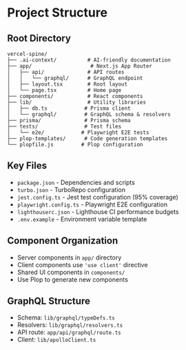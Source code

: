 # Project Structure

## Root Directory

```text
vercel-spine/
├── .ai-context/          # AI-friendly documentation
├── app/                   # Next.js App Router
│   ├── api/              # API routes
│   │   └── graphql/      # GraphQL endpoint
│   ├── layout.tsx        # Root layout
│   └── page.tsx          # Home page
├── components/           # React components
├── lib/                  # Utility libraries
│   ├── db.ts            # Prisma client
│   └── graphql/         # GraphQL schema & resolvers
├── prisma/              # Prisma schema
├── tests/               # Test files
│   └── e2e/            # Playwright E2E tests
├── plop-templates/      # Code generation templates
└── plopfile.js         # Plop configuration
```

## Key Files

- `package.json` - Dependencies and scripts
- `turbo.json` - TurboRepo configuration
- `jest.config.ts` - Jest test configuration (95% coverage)
- `playwright.config.ts` - Playwright E2E configuration
- `lighthouserc.json` - Lighthouse CI performance budgets
- `.env.example` - Environment variable template

## Component Organization

- Server components in `app/` directory
- Client components use `'use client'` directive
- Shared UI components in `components/`
- Use Plop to generate new components

## GraphQL Structure

- Schema: `lib/graphql/typeDefs.ts`
- Resolvers: `lib/graphql/resolvers.ts`
- API route: `app/api/graphql/route.ts`
- Client: `lib/apolloClient.ts`

